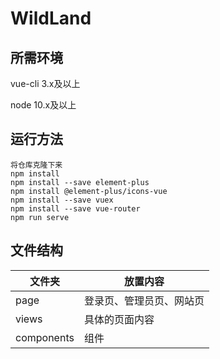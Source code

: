 # WildLand

## 所需环境

vue-cli 3.x及以上

node 10.x及以上

## 运行方法

```
将仓库克隆下来
npm install
npm install --save element-plus
npm install @element-plus/icons-vue
npm install --save vuex
npm install --save vue-router
npm run serve
```

## 文件结构

| 文件夹     | 放置内容                 |
| ---------- | ------------------------ |
| page       | 登录页、管理员页、网站页 |
| views      | 具体的页面内容           |
| components | 组件                     |
